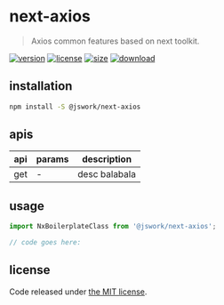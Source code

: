 # next-axios
> Axios common features based on next toolkit.

[![version][version-image]][version-url]
[![license][license-image]][license-url]
[![size][size-image]][size-url]
[![download][download-image]][download-url]

## installation
```bash
npm install -S @jswork/next-axios
```

## apis
| api | params | description   |
|-----|--------|---------------|
| get | -      | desc balabala |

## usage
```js
import NxBoilerplateClass from '@jswork/next-axios';

// code goes here:
```

## license
Code released under [the MIT license](https://github.com/afeiship/next-axios/blob/master/LICENSE.txt).

[version-image]: https://img.shields.io/npm/v/@jswork/next-axios
[version-url]: https://npmjs.org/package/@jswork/next-axios

[license-image]: https://img.shields.io/npm/l/@jswork/next-axios
[license-url]: https://github.com/afeiship/next-axios/blob/master/LICENSE.txt

[size-image]: https://img.shields.io/bundlephobia/minzip/@jswork/next-axios
[size-url]: https://github.com/afeiship/next-axios/blob/master/dist/next-axios.min.js

[download-image]: https://img.shields.io/npm/dm/@jswork/next-axios
[download-url]: https://www.npmjs.com/package/@jswork/next-axios
